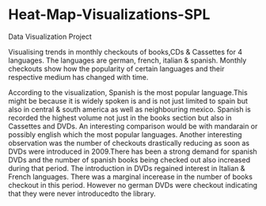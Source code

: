 # Heat-Map-Visualizations-SPL

Data Visualization Project 

Visualising trends in monthly checkouts of books,CDs & Cassettes for 4 languages.
The languages are german, french, italian & spanish.
Monthly checkouts show how the popularity of certain languages and their respective medium has changed with time.

According to the visualization, Spanish is the most popular language.This might be because it is widely spoken is and is not just limited to spain but also in central & south america as well as neighbouring mexico. Spanish is recorded the highest volume not just in the books section but also in Cassettes and DVDs. An interesting comparison would be with mandarain or possibly english which the most popular languages.
Another interesting observation was the number of checkouts drastically reducing as soon as DVDs were introduced in 2009.There has been a strong demand for spanish DVDs and the number of spanish books being checked out also increased during that period. The introduction in DVDs regained interest in Italian & French languages. There was a marginal incerease in the number of books checkout in this period. However no german DVDs were checkout indicating that they were never introducedto the library.
